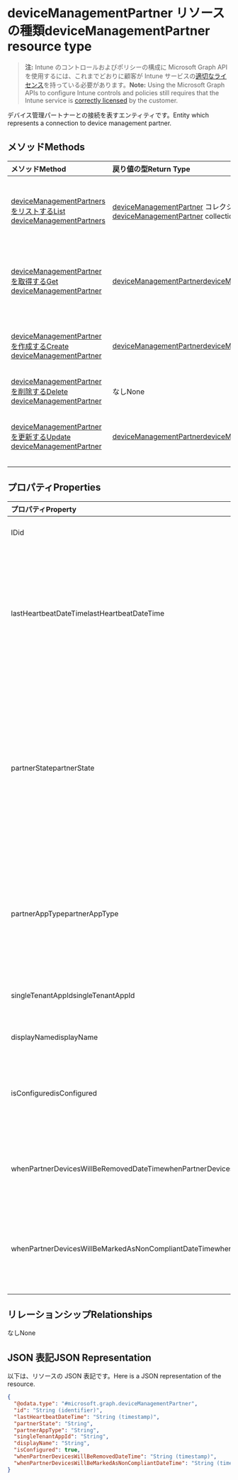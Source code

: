 # <a name="devicemanagementpartner-resource-type"></a><span data-ttu-id="a6cc3-101">deviceManagementPartner リソースの種類</span><span class="sxs-lookup"><span data-stu-id="a6cc3-101">deviceManagementPartner resource type</span></span>

> <span data-ttu-id="a6cc3-102">**注:** Intune のコントロールおよびポリシーの構成に Microsoft Graph API を使用するには、これまでどおりに顧客が Intune サービスの[適切なライセンス](https://go.microsoft.com/fwlink/?linkid=839381)を持っている必要があります。</span><span class="sxs-lookup"><span data-stu-id="a6cc3-102">**Note:** Using the Microsoft Graph APIs to configure Intune controls and policies still requires that the Intune service is [correctly licensed](https://go.microsoft.com/fwlink/?linkid=839381) by the customer.</span></span>

<span data-ttu-id="a6cc3-103">デバイス管理パートナーとの接続を表すエンティティです。</span><span class="sxs-lookup"><span data-stu-id="a6cc3-103">Entity which represents a connection to device management partner.</span></span>
## <a name="methods"></a><span data-ttu-id="a6cc3-104">メソッド</span><span class="sxs-lookup"><span data-stu-id="a6cc3-104">Methods</span></span>
|<span data-ttu-id="a6cc3-105">メソッド</span><span class="sxs-lookup"><span data-stu-id="a6cc3-105">Method</span></span>|<span data-ttu-id="a6cc3-106">戻り値の型</span><span class="sxs-lookup"><span data-stu-id="a6cc3-106">Return Type</span></span>|<span data-ttu-id="a6cc3-107">説明</span><span class="sxs-lookup"><span data-stu-id="a6cc3-107">Description</span></span>|
|:---|:---|:---|
|[<span data-ttu-id="a6cc3-108">deviceManagementPartners をリストする</span><span class="sxs-lookup"><span data-stu-id="a6cc3-108">List deviceManagementPartners</span></span>](../api/intune_onboarding_devicemanagementpartner_list.md)|<span data-ttu-id="a6cc3-109">[deviceManagementPartner](../resources/intune_onboarding_devicemanagementpartner.md) コレクション</span><span class="sxs-lookup"><span data-stu-id="a6cc3-109">[deviceManagementPartner](../resources/intune_onboarding_devicemanagementpartner.md) collection</span></span>|<span data-ttu-id="a6cc3-110">[deviceManagementPartner](../resources/intune_onboarding_devicemanagementpartner.md) オブジェクトのプロパティとリレーションシップをリストします。</span><span class="sxs-lookup"><span data-stu-id="a6cc3-110">List properties and relationships of the [deviceManagementPartner](../resources/intune_onboarding_devicemanagementpartner.md) objects.</span></span>|
|[<span data-ttu-id="a6cc3-111">deviceManagementPartner を取得する</span><span class="sxs-lookup"><span data-stu-id="a6cc3-111">Get deviceManagementPartner</span></span>](../api/intune_onboarding_devicemanagementpartner_get.md)|[<span data-ttu-id="a6cc3-112">deviceManagementPartner</span><span class="sxs-lookup"><span data-stu-id="a6cc3-112">deviceManagementPartner</span></span>](../resources/intune_onboarding_devicemanagementpartner.md)|<span data-ttu-id="a6cc3-113">[deviceManagementPartner](../resources/intune_onboarding_devicemanagementpartner.md) オブジェクトのプロパティとリレーションシップを読み取ります。</span><span class="sxs-lookup"><span data-stu-id="a6cc3-113">Read properties and relationships of the [deviceManagementPartner](../resources/intune_onboarding_devicemanagementpartner.md) object.</span></span>|
|[<span data-ttu-id="a6cc3-114">deviceManagementPartner を作成する</span><span class="sxs-lookup"><span data-stu-id="a6cc3-114">Create deviceManagementPartner</span></span>](../api/intune_onboarding_devicemanagementpartner_create.md)|[<span data-ttu-id="a6cc3-115">deviceManagementPartner</span><span class="sxs-lookup"><span data-stu-id="a6cc3-115">deviceManagementPartner</span></span>](../resources/intune_onboarding_devicemanagementpartner.md)|<span data-ttu-id="a6cc3-116">新しい [deviceManagementPartner](../resources/intune_onboarding_devicemanagementpartner.md) オブジェクトを作成します。</span><span class="sxs-lookup"><span data-stu-id="a6cc3-116">Create a new [deviceManagementPartner](../resources/intune_onboarding_devicemanagementpartner.md) object.</span></span>|
|[<span data-ttu-id="a6cc3-117">deviceManagementPartner を削除する</span><span class="sxs-lookup"><span data-stu-id="a6cc3-117">Delete deviceManagementPartner</span></span>](../api/intune_onboarding_devicemanagementpartner_delete.md)|<span data-ttu-id="a6cc3-118">なし</span><span class="sxs-lookup"><span data-stu-id="a6cc3-118">None</span></span>|<span data-ttu-id="a6cc3-119">[deviceManagementPartner](../resources/intune_onboarding_devicemanagementpartner.md) を削除します。</span><span class="sxs-lookup"><span data-stu-id="a6cc3-119">Deletes a [deviceManagementPartner](../resources/intune_onboarding_devicemanagementpartner.md).</span></span>|
|[<span data-ttu-id="a6cc3-120">deviceManagementPartner を更新する</span><span class="sxs-lookup"><span data-stu-id="a6cc3-120">Update deviceManagementPartner</span></span>](../api/intune_onboarding_devicemanagementpartner_update.md)|[<span data-ttu-id="a6cc3-121">deviceManagementPartner</span><span class="sxs-lookup"><span data-stu-id="a6cc3-121">deviceManagementPartner</span></span>](../resources/intune_onboarding_devicemanagementpartner.md)|<span data-ttu-id="a6cc3-122">[deviceManagementPartner](../resources/intune_onboarding_devicemanagementpartner.md) オブジェクトのプロパティを更新します。</span><span class="sxs-lookup"><span data-stu-id="a6cc3-122">Update the properties of a [deviceManagementPartner](../resources/intune_onboarding_devicemanagementpartner.md) object.</span></span>|

## <a name="properties"></a><span data-ttu-id="a6cc3-123">プロパティ</span><span class="sxs-lookup"><span data-stu-id="a6cc3-123">Properties</span></span>
|<span data-ttu-id="a6cc3-124">プロパティ</span><span class="sxs-lookup"><span data-stu-id="a6cc3-124">Property</span></span>|<span data-ttu-id="a6cc3-125">タイプ</span><span class="sxs-lookup"><span data-stu-id="a6cc3-125">Type</span></span>|<span data-ttu-id="a6cc3-126">説明</span><span class="sxs-lookup"><span data-stu-id="a6cc3-126">Description</span></span>|
|:---|:---|:---|
|<span data-ttu-id="a6cc3-127">ID</span><span class="sxs-lookup"><span data-stu-id="a6cc3-127">id</span></span>|<span data-ttu-id="a6cc3-128">文字列</span><span class="sxs-lookup"><span data-stu-id="a6cc3-128">String</span></span>|<span data-ttu-id="a6cc3-129">まだ文書化されていません</span><span class="sxs-lookup"><span data-stu-id="a6cc3-129">Not yet documented</span></span>|
|<span data-ttu-id="a6cc3-130">lastHeartbeatDateTime</span><span class="sxs-lookup"><span data-stu-id="a6cc3-130">lastHeartbeatDateTime</span></span>|<span data-ttu-id="a6cc3-131">DateTimeOffset</span><span class="sxs-lookup"><span data-stu-id="a6cc3-131">DateTimeOffset</span></span>|<span data-ttu-id="a6cc3-132">管理者が [デバイス管理パートナーに接続] オプションを有効にした後の最終ハートビートのタイムスタンプ</span><span class="sxs-lookup"><span data-stu-id="a6cc3-132">Timestamp of last heartbeat after admin enabled option Connect to Device management Partner</span></span>|
|<span data-ttu-id="a6cc3-133">partnerState</span><span class="sxs-lookup"><span data-stu-id="a6cc3-133">partnerState</span></span>|[<span data-ttu-id="a6cc3-134">deviceManagementPartnerTenantState</span><span class="sxs-lookup"><span data-stu-id="a6cc3-134">deviceManagementPartnerTenantState</span></span>](../resources/intune_onboarding_devicemanagementpartnertenantstate.md)|<span data-ttu-id="a6cc3-p101">このテナントのパートナーの状態。可能な値は、`unknown`、`unavailable`、`enabled`、`terminated`、`rejected`、`unresponsive` です。</span><span class="sxs-lookup"><span data-stu-id="a6cc3-p101">Partner state of this tenant Possible values are: `unknown`, `unavailable`, `enabled`, `terminated`, `rejected`, `unresponsive`.</span></span>|
|<span data-ttu-id="a6cc3-137">partnerAppType</span><span class="sxs-lookup"><span data-stu-id="a6cc3-137">partnerAppType</span></span>|[<span data-ttu-id="a6cc3-138">deviceManagementPartnerAppType</span><span class="sxs-lookup"><span data-stu-id="a6cc3-138">deviceManagementPartnerAppType</span></span>](../resources/intune_onboarding_devicemanagementpartnerapptype.md)|<span data-ttu-id="a6cc3-p102">パートナー アプリの種類。可能な値は、`unknown`、`singleTenantApp`、`multiTenantApp` です。</span><span class="sxs-lookup"><span data-stu-id="a6cc3-p102">Partner App type Possible values are: `unknown`, `singleTenantApp`, `multiTenantApp`.</span></span>|
|<span data-ttu-id="a6cc3-141">singleTenantAppId</span><span class="sxs-lookup"><span data-stu-id="a6cc3-141">singleTenantAppId</span></span>|<span data-ttu-id="a6cc3-142">文字列</span><span class="sxs-lookup"><span data-stu-id="a6cc3-142">String</span></span>|<span data-ttu-id="a6cc3-143">パートナーのシングル テナントのアプリ ID</span><span class="sxs-lookup"><span data-stu-id="a6cc3-143">Partner Single tenant App id</span></span>|
|<span data-ttu-id="a6cc3-144">displayName</span><span class="sxs-lookup"><span data-stu-id="a6cc3-144">displayName</span></span>|<span data-ttu-id="a6cc3-145">文字列</span><span class="sxs-lookup"><span data-stu-id="a6cc3-145">String</span></span>|<span data-ttu-id="a6cc3-146">パートナー表示名</span><span class="sxs-lookup"><span data-stu-id="a6cc3-146">Partner display name</span></span>|
|<span data-ttu-id="a6cc3-147">isConfigured</span><span class="sxs-lookup"><span data-stu-id="a6cc3-147">isConfigured</span></span>|<span data-ttu-id="a6cc3-148">ブール値</span><span class="sxs-lookup"><span data-stu-id="a6cc3-148">Boolean</span></span>|<span data-ttu-id="a6cc3-149">デバイス管理パートナーが構成されているかどうかを指定します</span><span class="sxs-lookup"><span data-stu-id="a6cc3-149">Whether device management partner is configured or not</span></span>|
|<span data-ttu-id="a6cc3-150">whenPartnerDevicesWillBeRemovedDateTime</span><span class="sxs-lookup"><span data-stu-id="a6cc3-150">whenPartnerDevicesWillBeRemovedDateTime</span></span>|<span data-ttu-id="a6cc3-151">DateTimeOffset</span><span class="sxs-lookup"><span data-stu-id="a6cc3-151">DateTimeOffset</span></span>|<span data-ttu-id="a6cc3-152">パートナー デバイスが削除されるときの日時 (UTC)</span><span class="sxs-lookup"><span data-stu-id="a6cc3-152">DateTime in UTC when PartnerDevices will be removed</span></span>|
|<span data-ttu-id="a6cc3-153">whenPartnerDevicesWillBeMarkedAsNonCompliantDateTime</span><span class="sxs-lookup"><span data-stu-id="a6cc3-153">whenPartnerDevicesWillBeMarkedAsNonCompliantDateTime</span></span>|<span data-ttu-id="a6cc3-154">DateTimeOffset</span><span class="sxs-lookup"><span data-stu-id="a6cc3-154">DateTimeOffset</span></span>|<span data-ttu-id="a6cc3-155">パートナー デバイスが準拠していないとマークされるときの日時 (UTC)</span><span class="sxs-lookup"><span data-stu-id="a6cc3-155">DateTime in UTC when PartnerDevices will be marked as NonCompliant</span></span>|

## <a name="relationships"></a><span data-ttu-id="a6cc3-156">リレーションシップ</span><span class="sxs-lookup"><span data-stu-id="a6cc3-156">Relationships</span></span>
<span data-ttu-id="a6cc3-157">なし</span><span class="sxs-lookup"><span data-stu-id="a6cc3-157">None</span></span>
## <a name="json-representation"></a><span data-ttu-id="a6cc3-158">JSON 表記</span><span class="sxs-lookup"><span data-stu-id="a6cc3-158">JSON Representation</span></span>
<span data-ttu-id="a6cc3-159">以下は、リソースの JSON 表記です。</span><span class="sxs-lookup"><span data-stu-id="a6cc3-159">Here is a JSON representation of the resource.</span></span>
<!--{
  "blockType": "resource",
  "baseType": "microsoft.graph.entity",
  "keyProperty": "id",
  "@odata.type": "microsoft.graph.deviceManagementPartner"
}-->
``` json
{
  "@odata.type": "#microsoft.graph.deviceManagementPartner",
  "id": "String (identifier)",
  "lastHeartbeatDateTime": "String (timestamp)",
  "partnerState": "String",
  "partnerAppType": "String",
  "singleTenantAppId": "String",
  "displayName": "String",
  "isConfigured": true,
  "whenPartnerDevicesWillBeRemovedDateTime": "String (timestamp)",
  "whenPartnerDevicesWillBeMarkedAsNonCompliantDateTime": "String (timestamp)"
}
```








